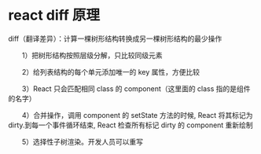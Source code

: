 # react diff 原理

diff（翻译差异）：计算一棵树形结构转换成另一棵树形结构的最少操作

　　1）把树形结构按照层级分解，只比较同级元素

　　2）给列表结构的每个单元添加唯一的 key 属性，方便比较

　　3）React 只会匹配相同 class 的 component（这里面的 class 指的是组件的名字）

　　4）合并操作，调用 component 的 setState 方法的时候, React 将其标记为 dirty.到每一个事件循环结束, React 检查所有标记 dirty 的 component 重新绘制

　　5）选择性子树渲染。开发人员可以重写
